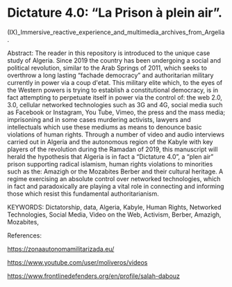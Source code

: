 # Dictature 4.0: “La Prison à plein air”.

(IX)_Immersive_reactive_experience_and_multimedia_archives_from_Argelia.

Abstract:
The reader in this repository is introduced to the unique case study of Algeria. Since 2019 the country has been undergoing a social and political revolution, similar to the Arab Springs of 2011, which seeks to overthrow a long lasting “fachade democracy” and authoritarian military currently in power via a coup d'etat. This military elite which, to the eyes of the Western powers is trying to establish a constitutional democracy, is in fact attempting to perpetuate itself in power via the control of: the web 2.0, 3.0, cellular networked technologies such as 3G and 4G, social media such as Facebook or Instagram, You Tube, Vimeo, the press and the mass media; imprisoning and in some cases murdering activists, lawyers and intellectuals which use these mediums as means to denounce basic violations of human rights.
Through a number of video and audio interviews carried out in Algeria and the autonomous region of the Kabyle with key players of the revolution during the Ramadan of 2019, this manuscript will herald the hypothesis that Algeria is in fact a “Dictature 4.0”, a “plen air” prison supporting radical islamism, human rights violations to minorities such as the: Amazigh or the Mozabites Berber and their cultural heritage. A regime exercising an absolute control over networked technologies, which in fact and paradoxically are playing a vital role in connecting and informing those which resist this fundamental authoritarianism. 

KEYWORDS: Dictatorship, data, Algeria, Kabyle, Human Rights, Networked Technologies, Social Media, Video on the Web, Activism, Berber, Amazigh, Mozabites, 

References: 

https://zonaautonomamilitarizada.eu/

https://www.youtube.com/user/moliveros/videos

https://www.frontlinedefenders.org/en/profile/salah-dabouz
